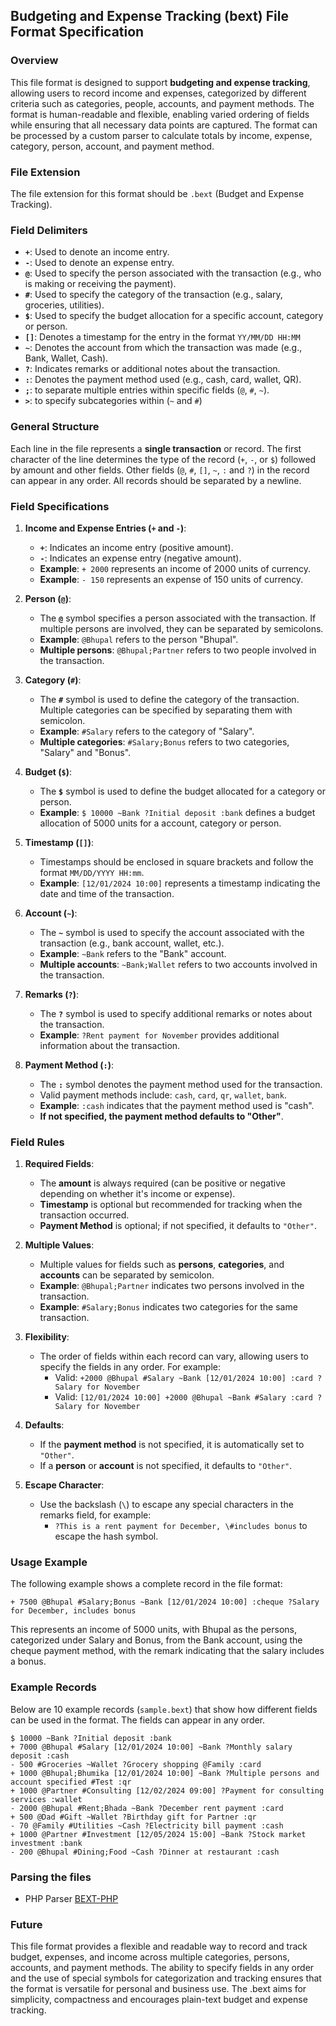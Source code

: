 ## **Budgeting and Expense Tracking (bext) File Format Specification**

### **Overview**

This file format is designed to support **budgeting and expense tracking**, allowing users to record income and expenses, categorized by different criteria such as categories, people, accounts, and payment methods. The format is human-readable and flexible, enabling varied ordering of fields while ensuring that all necessary data points are captured. The format can be processed by a custom parser to calculate totals by income, expense, category, person, account, and payment method.

### **File Extension**
The file extension for this format should be `.bext` (Budget and Expense Tracking).

### **Field Delimiters**
- **`+`**: Used to denote an income entry.
- **`-`**: Used to denote an expense entry.
- **`@`**: Used to specify the person associated with the transaction (e.g., who is making or receiving the payment).
- **`#`**: Used to specify the category of the transaction (e.g., salary, groceries, utilities).
- **`$`**: Used to specify the budget allocation for a specific account, category or person.
- **`[]`**: Denotes a timestamp for the entry in the format `YY/MM/DD HH:MM`
- **`~`**: Denotes the account from which the transaction was made (e.g., Bank, Wallet, Cash).
- **`?`**: Indicates remarks or additional notes about the transaction.
- **`:`**: Denotes the payment method used (e.g., cash, card, wallet, QR).
- **`;`**: to separate multiple entries within specific fields (`@`, `#`, `~`).
- **`>`**: to specify subcategories within (`~` and `#`)

### **General Structure**

Each line in the file represents a **single transaction** or record. The first character of the line determines the type of the record (`+`, `-`, or `$`) followed by amount and other fields. Other fields (`@`, `#`, `[]`, `~`, `:` and `?`) in the record can appear in any order. All records should be separated by a newline.

### **Field Specifications**

1. **Income and Expense Entries (`+` and `-`)**:
   - **`+`**: Indicates an income entry (positive amount).
   - **`-`**: Indicates an expense entry (negative amount).
   - **Example**: `+ 2000` represents an income of 2000 units of currency.
   - **Example**: `- 150` represents an expense of 150 units of currency.

2. **Person (`@`)**:
   - The **`@`** symbol specifies a person associated with the transaction. If multiple persons are involved, they can be separated by semicolons.
   - **Example**: `@Bhupal` refers to the person "Bhupal".
   - **Multiple persons**: `@Bhupal;Partner` refers to two people involved in the transaction.

3. **Category (`#`)**:
   - The **`#`** symbol is used to define the category of the transaction. Multiple categories can be specified by separating them with semicolon.
   - **Example**: `#Salary` refers to the category of "Salary".
   - **Multiple categories**: `#Salary;Bonus` refers to two categories, "Salary" and "Bonus".

4. **Budget (`$`)**:
   - The **`$`** symbol is used to define the budget allocated for a category or person.
   - **Example**: `$ 10000 ~Bank ?Initial deposit :bank` defines a budget allocation of 5000 units for a account, category or person.

5. **Timestamp (`[]`)**:
   - Timestamps should be enclosed in square brackets and follow the format `MM/DD/YYYY HH:mm`.
   - **Example**: `[12/01/2024 10:00]` represents a timestamp indicating the date and time of the transaction.

6. **Account (`~`)**:
   - The **`~`** symbol is used to specify the account associated with the transaction (e.g., bank account, wallet, etc.).
   - **Example**: `~Bank` refers to the "Bank" account.
   - **Multiple accounts**: `~Bank;Wallet` refers to two accounts involved in the transaction.

7. **Remarks (`?`)**:
   - The **`?`** symbol is used to specify additional remarks or notes about the transaction.
   - **Example**: `?Rent payment for November` provides additional information about the transaction.

8. **Payment Method (`:`)**:
   - The **`:`** symbol denotes the payment method used for the transaction.
   - Valid payment methods include: `cash`, `card`, `qr`, `wallet`, `bank`.
   - **Example**: `:cash` indicates that the payment method used is "cash".
   - **If not specified, the payment method defaults to "Other"**.


### **Field Rules**

1. **Required Fields**:
   - The **amount** is always required (can be positive or negative depending on whether it's income or expense).
   - **Timestamp** is optional but recommended for tracking when the transaction occurred.
   - **Payment Method** is optional; if not specified, it defaults to `"Other"`.

2. **Multiple Values**:
   - Multiple values for fields such as **persons**, **categories**, and **accounts** can be separated by semicolon.
   - **Example**: `@Bhupal;Partner` indicates two persons involved in the transaction.
   - **Example**: `#Salary;Bonus` indicates two categories for the same transaction.

3. **Flexibility**:
   - The order of fields within each record can vary, allowing users to specify the fields in any order. For example:
     - Valid: `+2000 @Bhupal #Salary ~Bank [12/01/2024 10:00] :card ?Salary for November`
     - Valid: `[12/01/2024 10:00] +2000 @Bhupal ~Bank #Salary :card ?Salary for November`
   
4. **Defaults**:
   - If the **payment method** is not specified, it is automatically set to `"Other"`.
   - If a **person** or **account** is not specified, it defaults to `"Other"`.

5. **Escape Character**:
   - Use the backslash (`\`) to escape any special characters in the remarks field, for example:
     - `?This is a rent payment for December, \#includes bonus` to escape the hash symbol.

### **Usage Example**

The following example shows a complete record in the file format:

```text
+ 7500 @Bhupal #Salary;Bonus ~Bank [12/01/2024 10:00] :cheque ?Salary for December, includes bonus
```

This represents an income of 5000 units, with Bhupal as the persons, categorized under Salary and Bonus, from the Bank account, using the cheque payment method, with the remark indicating that the salary includes a bonus.

### **Example Records**

Below are 10 example records (`sample.bext`) that show how different fields can be used in the format. The fields can appear in any order.

```
$ 10000 ~Bank ?Initial deposit :bank
+ 7000 @Bhupal #Salary [12/01/2024 10:00] ~Bank ?Monthly salary deposit :cash
- 500 #Groceries ~Wallet ?Grocery shopping @Family :card
+ 1000 @Bhupal;Bhumika [12/01/2024 10:00] ~Bank ?Multiple persons and account specified #Test :qr
+ 1000 @Partner #Consulting [12/02/2024 09:00] ?Payment for consulting services :wallet
- 2000 @Bhupal #Rent;Bhada ~Bank ?December rent payment :card
+ 500 @Dad #Gift ~Wallet ?Birthday gift for Partner :qr
- 70 @Family #Utilities ~Cash ?Electricity bill payment :cash
+ 1000 @Partner #Investment [12/05/2024 15:00] ~Bank ?Stock market investment :bank
- 200 @Bhupal #Dining;Food ~Cash ?Dinner at restaurant :cash
```

### **Parsing the files**

- PHP Parser [BEXT-PHP](https://github.com/bhu1st/bext-php) 

### **Future**

This file format provides a flexible and readable way to record and track budget, expenses, and income across multiple categories, persons, accounts, and payment methods. The ability to specify fields in any order and the use of special symbols for categorization and tracking ensures that the format is versatile for personal and business use. The .bext aims for simplicity, compactness and encourages plain-text budget and expense tracking.
